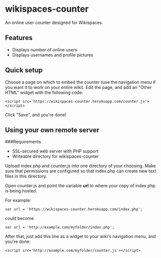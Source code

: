 # wikispaces-counter 
An online user counter designed for Wikispaces.

## Features
* Displays number of online users
* Displays usernames and profile pictures

## Quick setup
Choose a page on which to embed the counter (use the navigation menu if you want it to work on your entire wiki). Edit the page, and add an "Other HTML" widget with the following code:

````
<script src='https://wikispaces-counter.herokuapp.com/counter.js'></script>
````
Click "Save", and you're done!

## Using your own remote server
###Requirements
* SSL-secured web server with PHP support
* Writeable directory for wikispaces-counter

Upload index.php and counter.js into one directory of your choosing. Make sure that permissions are configured so that index.php can create new text files in this directory.

Open counter.js and point the variable **url** to where your copy of index.php is being hosted.

For example:
````
var url = 'https://wikispaces-counter.herokuapp.com/index.php';
````

could become
````
var url = 'http://example.com/myfolder/index.php';
````

After that, just add this line as a widget to your wiki's navigation menu, and you're done:
````
<script src='http://example.com/myfolder/counter.js'></script>
````
